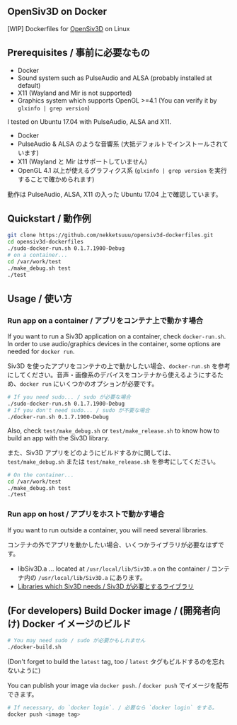 ## OpenSiv3D on Docker

[WIP] Dockerfiles for [OpenSiv3D](https://github.com/Siv3D/OpenSiv3D) on Linux

## Prerequisites / 事前に必要なもの

* Docker
* Sound system such as PulseAudio and ALSA (probably installed at default)
* X11 (Wayland and Mir is not supported)
* Graphics system which supports OpenGL >=4.1 (You can verify it by `glxinfo | grep version`)

I tested on Ubuntu 17.04 with PulseAudio, ALSA and X11.

* Docker
* PulseAudio & ALSA のような音響系 (大抵デフォルトでインストールされています)
* X11 (Wayland と Mir はサポートしていません)
* OpenGL 4.1 以上が使えるグラフィクス系 (`glxinfo | grep version` を実行することで確かめられます)

動作は PulseAudio, ALSA, X11 の入った Ubuntu 17.04 上で確認しています。

## Quickstart / 動作例

```sh
git clone https://github.com/nekketsuuu/opensiv3d-dockerfiles.git
cd opensiv3d-dockerfiles
./sudo-docker-run.sh 0.1.7.1900-Debug
# on a container...
cd /var/work/test
./make_debug.sh test
./test
```

## Usage / 使い方

### Run app on a container / アプリをコンテナ上で動かす場合

If you want to run a Siv3D application on a container, check `docker-run.sh`. In order to use audio/graphics devices in the container, some options are needed for `docker run`.

Siv3D を使ったアプリをコンテナの上で動かしたい場合、`docker-run.sh` を参考にしてください。音声・画像系のデバイスをコンテナから使えるようにするため、`docker run` にいくつかのオプションが必要です。

```sh
# If you need sudo... / sudo が必要な場合
./sudo-docker-run.sh 0.1.7.1900-Debug
# If you don't need sudo... / sudo が不要な場合
./docker-run.sh 0.1.7.1900-Debug
```

Also, check `test/make_debug.sh` or `test/make_release.sh` to know how to build an app with the Siv3D library.

また、Siv3D アプリをどのようにビルドするかに関しては、`test/make_debug.sh` または `test/make_release.sh` を参考にしてください。

```sh
# On the container...
cd /var/work/test
./make_debug.sh test
./test
```

### Run app on host / アプリをホストで動かす場合

If you want to run outside a container, you will need several libraries.

コンテナの外でアプリを動かしたい場合、いくつかライブラリが必要なはずです。

* libSiv3D.a ... located at `/usr/local/lib/Siv3D.a` on the container / コンテナ内の `/usr/local/lib/Siv3D.a` にあります。
* [Libraries which Siv3D needs / Siv3D が必要とするライブラリ](https://github.com/Siv3D/OpenSiv3D/tree/master/Linux)

## (For developers) Build Docker image / (開発者向け) Docker イメージのビルド

```sh
# You may need sudo / sudo が必要かもしれません
./docker-build.sh
```

(Don't forget to build the `latest` tag, too / `latest` タグもビルドするのを忘れないように)

You can publish your image via `docker push`. / `docker push` でイメージを配布できます。

```sh
# If necessary, do `docker login`. / 必要なら `docker login` をする。
docker push <image tag>
```

